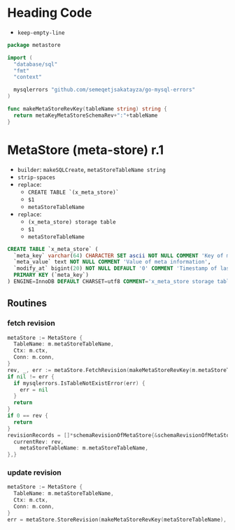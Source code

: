 # Heading Code

* `keep-empty-line`

```go
package metastore

import (
  "database/sql"
  "fmt"
  "context"

  mysqlerrors "github.com/semeqetjsakatayza/go-mysql-errors"
)

func makeMetaStoreRevKey(tableName string) string {
  return metaKeyMetaStoreSchemaRev+":"+tableName
}

```

# MetaStore (meta-store) r.1

* `builder`: `makeSQLCreate`, `metaStoreTableName string`
* `strip-spaces`
* `replace`:
  - ```CREATE TABLE `(x_meta_store)` ```
  - `$1`
  - ``` metaStoreTableName ```
* `replace`:
  - ``` (x_meta_store) storage table ```
  - `$1`
  - ``` metaStoreTableName ```

```sql
CREATE TABLE `x_meta_store` (
  `meta_key` varchar(64) CHARACTER SET ascii NOT NULL COMMENT 'Key of meta information',
  `meta_value` text NOT NULL COMMENT 'Value of meta information',
  `modify_at` bigint(20) NOT NULL DEFAULT '0' COMMENT 'Timestamp of last update',
  PRIMARY KEY (`meta_key`)
) ENGINE=InnoDB DEFAULT CHARSET=utf8 COMMENT='x_meta_store storage table';
```

## Routines

### fetch revision

```go
metaStore := MetaStore {
  TableName: m.metaStoreTableName,
  Ctx: m.ctx,
  Conn: m.conn,
}
rev, _, err := metaStore.FetchRevision(makeMetaStoreRevKey(m.metaStoreTableName))
if nil != err {
  if mysqlerrors.IsTableNotExistError(err) {
    err = nil
  }
  return
}
if 0 == rev {
  return
}
revisionRecords = []*schemaRevisionOfMetaStore{&schemaRevisionOfMetaStore{
  currentRev: rev,
	metaStoreTableName: m.metaStoreTableName,
},}
```

### update revision

```go
metaStore := MetaStore {
  TableName: m.metaStoreTableName,
  Ctx: m.ctx,
  Conn: m.conn,
}
err = metaStore.StoreRevision(makeMetaStoreRevKey(metaStoreTableName), targetRev)
```

